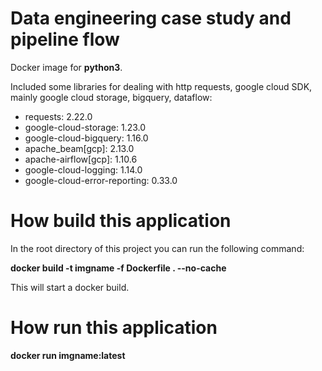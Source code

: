 # Data engineering case study and pipeline flow 

Docker image for **python3**.

Included some libraries for dealing with http requests, google cloud SDK, mainly google cloud storage, bigquery, dataflow:

* requests: 2.22.0
* google-cloud-storage: 1.23.0
* google-cloud-bigquery: 1.16.0
* apache_beam[gcp]: 2.13.0
* apache-airflow[gcp]: 1.10.6
* google-cloud-logging: 1.14.0
* google-cloud-error-reporting: 0.33.0

#  How build this application

In the root directory of this project you can run the following command:

**docker build -t imgname -f Dockerfile . --no-cache**

This will start a docker build.

#  How run this application

**docker run imgname:latest**




